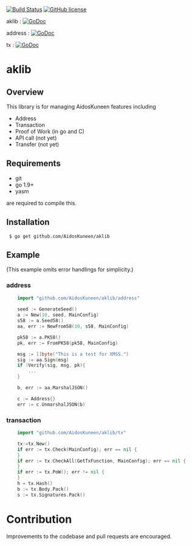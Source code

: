 [![Build Status](https://travis-ci.org/AidosKuneen/aklib.svg?branch=master)](https://travis-ci.org/AidosKuneen/aklib)
[![GitHub license](https://img.shields.io/badge/license-MIT-blue.svg)](https://raw.githubusercontent.com/AidosKuneen/aklib/LICENSE)

aklib : [![GoDoc](https://godoc.org/github.com/AidosKuneen/aklib?status.svg)](https://godoc.org/github.com/AidosKuneen/aklib)

address : [![GoDoc](https://godoc.org/github.com/AidosKuneen/aklib/address?status.svg)](https://godoc.org/github.com/AidosKuneen/aklib/address)


tx : [![GoDoc](https://godoc.org/github.com/AidosKuneen/aklib/tx?status.svg)](https://godoc.org/github.com/AidosKuneen/aklib/tx)

# aklib 

## Overview

This  library is for managing AidosKuneen features including

* Address
* Transaction  
* Proof of Work (in go and C)
* API call (not yet)
* Transfer (not yet)

## Requirements

* git
* go 1.9+
* yasm

are required to compile this.

## Installation

     $ go get github.com/AidosKuneen/aklib


## Example
(This example omits error handlings for simplicity.)

### address

```go
	import "github.com/AidosKuneen/aklib/address"
	
	seed := GenerateSeed()
	a := New(10, seed, MainConfig)
	s58 := a.Seed58()
	aa, err := NewFrom58(10, s58, MainConfig)

	pk58 := a.PK58()
	pk, err := FromPK58(pk58, MainConfig)

	msg := []byte("This is a test for XMSS.")
	sig := aa.Sign(msg)	
	if !Verify(sig, msg, pk){
		...
	}

	b, err := aa.MarshalJSON()

	c := Address{}
	err := c.UnmarshalJSON(b)
```
### transaction
```go
	import "github.com/AidosKuneen/aklib/tx"

	tx:=tx.New()
	if err := tx.Check(MainConfig); err == nil {
	}
	if err := tx.CheckAll(GetTxFunction, MainConfig); err == nil {
	}
	if err := tx.PoW(); err != nil {
	}
	h = tx.Hash()
	b := tx.Body.Pack()
	s := tx.Signatures.Pack()
```


# Contribution
Improvements to the codebase and pull requests are encouraged.


